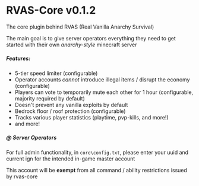 # RVAS-Core v0.1.2
The core plugin behind RVAS (Real Vanilla Anarchy Survival)

The main goal is to give server operators everything they need to get started with their own *anarchy-style* minecraft server

##### Features:
- 5-tier speed limiter (configurable)
- Operator accounts *cannot* introduce illegal items / disrupt the economy (configurable)
- Players can vote to temporarily mute each other for 1 hour (configurable, majority required by default)
- Doesn't prevent any vanilla exploits by default
- Bedrock floor / roof protection (configurable)
- Tracks various player statistics (playtime, pvp-kills, and more!)
- and more!

##### @ Server Operators
For full admin functionality, in `core\config.txt`, please enter your uuid and current ign for the intended in-game master account

This account will be **exempt** from all command / ability restrictions issued by rvas-core